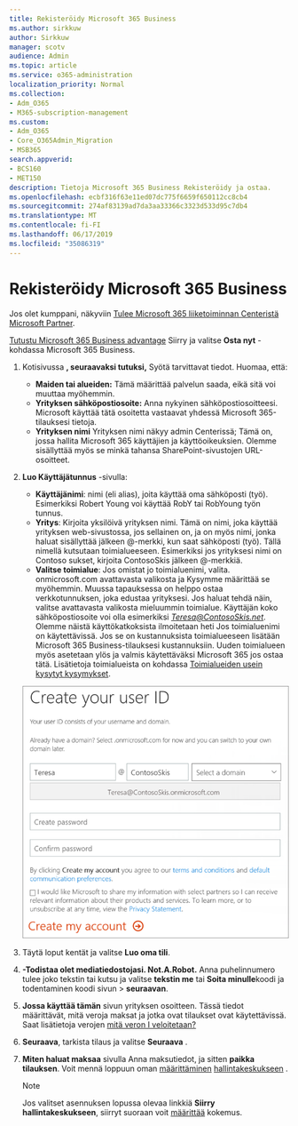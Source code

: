 ```yaml
---
title: Rekisteröidy Microsoft 365 Business
ms.author: sirkkuw
author: Sirkkuw
manager: scotv
audience: Admin
ms.topic: article
ms.service: o365-administration
localization_priority: Normal
ms.collection:
- Adm_O365
- M365-subscription-management
ms.custom:
- Adm_O365
- Core_O365Admin_Migration
- MSB365
search.appverid:
- BCS160
- MET150
description: Tietoja Microsoft 365 Business Rekisteröidy ja ostaa.
ms.openlocfilehash: ecbf316f63e11ed07dc775f6659f650112cc8cb4
ms.sourcegitcommit: 274af83139ad7da3aa33366c3323d533d95c7db4
ms.translationtype: MT
ms.contentlocale: fi-FI
ms.lasthandoff: 06/17/2019
ms.locfileid: "35086319"
---
```

# <a name="sign-up-for-microsoft-365-business"></a>Rekisteröidy Microsoft 365 Business

Jos olet kumppani, näkyviin [Tulee Microsoft 365 liiketoiminnan Centeristä Microsoft Partner](get-microsoft-365-business.md#get-microsoft-365-business-from-microsoft-partner-center).

[Tutustu Microsoft 365 Business advantage](https://www.microsoft.com/microsoft-365/business#pmg-cmp-desktop) Siirry ja valitse **Osta nyt** -kohdassa Microsoft 365 Business.

1. Kotisivussa **, seuraavaksi tutuksi,** Syötä tarvittavat tiedot. Huomaa, että:
 
    -  **Maiden tai alueiden:** Tämä määrittää palvelun saada, eikä sitä voi muuttaa myöhemmin.
    - **Yrityksen sähköpostiosoite:** Anna nykyinen sähköpostiosoitteesi. Microsoft käyttää tätä osoitetta vastaavat yhdessä Microsoft 365-tilauksesi tietoja.
    - **Yrityksen nimi** Yrityksen nimi näkyy admin Centerissä; Tämä on, jossa hallita Microsoft 365 käyttäjien ja käyttöoikeuksien. Olemme sisällyttää myös se minkä tahansa SharePoint-sivustojen URL-osoitteet.

2. **Luo Käyttäjätunnus** -sivulla:

    - **Käyttäjänimi**: nimi (eli alias), joita käyttää oma sähköposti (työ). Esimerkiksi Robert Young voi käyttää RobY tai RobYoung työn tunnus.
    - **Yritys**: Kirjoita yksilöivä yrityksen nimi. Tämä on nimi, joka käyttää yrityksen web-sivustossa, jos sellainen on, ja on myös nimi, jonka haluat sisällyttää jälkeen @-merkki, kun saat sähköposti (työ). Tällä nimellä kutsutaan toimialueeseen. Esimerkiksi jos yrityksesi nimi on Contoso sukset, kirjoita ContosoSkis jälkeen @-merkkiä.
    - **Valitse toimialue**: Jos omistat jo toimialuenimi, valita. onmicrosoft.com avattavasta valikosta ja Kysymme määrittää se myöhemmin. Muussa tapauksessa on helppo ostaa verkkotunnuksen, joka edustaa yrityksesi. Jos haluat tehdä näin, valitse avattavasta valikosta mieluummin toimialue. Käyttäjän koko sähköpostiosoite voi olla esimerkiksi *Teresa@ContosoSkis.net*. Olemme näistä käyttökatkoksista ilmoitetaan heti Jos toimialuenimi on käytettävissä. Jos se on kustannuksista toimialueeseen lisätään Microsoft 365 Business-tilauksesi kustannuksiin. Uuden toimialueen myös asetetaan ylös ja valmis käytettäväksi Microsoft 365 jos ostaa tätä. Lisätietoja toimialueista on kohdassa [Toimialueiden usein kysytyt kysymykset](https://docs.microsoft.com/office365/admin/setup/domains-faq).
    
    ![Kuva Luo käyttäjä ID-sivulla.](media/signinuserid.png)

3. Täytä loput kentät ja valitse **Luo oma tili**.
4. **-Todistaa olet mediatiedostojasi. Not.A.Robot.** Anna puhelinnumero tulee joko tekstin tai kutsu ja valitse **tekstin me** tai **Soita minulle**koodi ja todentaminen koodi sivun \> **seuraavan**.
5. **Jossa käyttää tämän** sivun yrityksen osoitteen. Tässä tiedot määrittävät, mitä veroja maksat ja jotka ovat tilaukset ovat käytettävissä. Saat lisätietoja verojen [mitä veron I veloitetaan?](https://docs.microsoft.com/office365/admin/subscriptions-and-billing/what-tax-will-i-be-charged?view=o365-worldwide) 
1. **Seuraava**, tarkista tilaus ja valitse **Seuraava** .
1. **Miten haluat maksaa** sivulla Anna maksutiedot, ja sitten **paikka tilauksen**.
    Voit mennä loppuun oman [määrittäminen](set-up.md) [hallintakeskukseen](https://docs.microsoft.com/en-us/office365/admin/subscriptions-and-billing/what-tax-will-i-be-charged?view=o365-worldwide) .

    > [!NOTE]
    > Jos valitset asennuksen lopussa olevaa linkkiä **Siirry hallintakeskukseen**, siirryt suoraan voit [määrittää](set-up.md) kokemus.